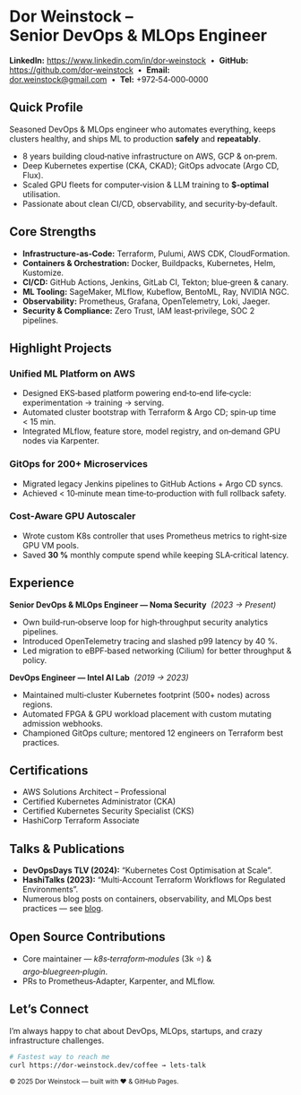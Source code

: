 # Dor Weinstock – Senior DevOps & MLOps Engineer

**LinkedIn:** <https://www.linkedin.com/in/dor‑weinstock>  •  **GitHub:** <https://github.com/dor‑weinstock>  •  **Email:** dor.weinstock@gmail.com  •  **Tel:** +972‑54‑000‑0000

## Quick Profile

Seasoned DevOps & MLOps engineer who automates everything, keeps clusters healthy, and ships ML to production **safely** and **repeatably**.

* 8 years building cloud‑native infrastructure on AWS, GCP & on‑prem.
* Deep Kubernetes expertise (CKA, CKAD); GitOps advocate (Argo CD, Flux).
* Scaled GPU fleets for computer‑vision & LLM training to **$‑optimal** utilisation.
* Passionate about clean CI/CD, observability, and security‑by‑default.

## Core Strengths

* **Infrastructure‑as‑Code:** Terraform, Pulumi, AWS CDK, CloudFormation.
* **Containers & Orchestration:** Docker, Buildpacks, Kubernetes, Helm, Kustomize.
* **CI/CD:** GitHub Actions, Jenkins, GitLab CI, Tekton; blue‑green & canary.
* **ML Tooling:** SageMaker, MLflow, Kubeflow, BentoML, Ray, NVIDIA NGC.
* **Observability:** Prometheus, Grafana, OpenTelemetry, Loki, Jaeger.
* **Security & Compliance:** Zero Trust, IAM least‑privilege, SOC 2 pipelines.

## Highlight Projects

### Unified ML Platform on AWS
* Designed EKS‑based platform powering end‑to‑end life‑cycle: experimentation → training → serving.
* Automated cluster bootstrap with Terraform & Argo CD; spin‑up time < 15 min.
* Integrated MLflow, feature store, model registry, and on‑demand GPU nodes via Karpenter.

### GitOps for 200+ Microservices
* Migrated legacy Jenkins pipelines to GitHub Actions + Argo CD syncs.
* Achieved < 10‑minute mean time‑to‑production with full rollback safety.

### Cost‑Aware GPU Autoscaler
* Wrote custom K8s controller that uses Prometheus metrics to right‑size GPU VM pools.
* Saved **30 %** monthly compute spend while keeping SLA‑critical latency.

## Experience

**Senior DevOps & MLOps Engineer — Noma Security**  *(2023 → Present)*
* Own build‑run‑observe loop for high‑throughput security analytics pipelines.
* Introduced OpenTelemetry tracing and slashed p99 latency by 40 %.
* Led migration to eBPF‑based networking (Cilium) for better throughput & policy.

**DevOps Engineer — Intel AI Lab**  *(2019 → 2023)*
* Maintained multi‑cluster Kubernetes footprint (500+ nodes) across regions.
* Automated FPGA & GPU workload placement with custom mutating admission webhooks.
* Championed GitOps culture; mentored 12 engineers on Terraform best practices.

## Certifications

* AWS Solutions Architect – Professional
* Certified Kubernetes Administrator (CKA)
* Certified Kubernetes Security Specialist (CKS)
* HashiCorp Terraform Associate

## Talks & Publications

* **DevOpsDays TLV (2024):** “Kubernetes Cost Optimisation at Scale”.
* **HashiTalks (2023):** “Multi‑Account Terraform Workflows for Regulated Environments”.
* Numerous blog posts on containers, observability, and MLOps best practices — see [blog](https://medium.com/@dor‑weinstock).

## Open Source Contributions

* Core maintainer — *k8s‑terraform‑modules* (3k ⭐) & *argo‑bluegreen‑plugin*.
* PRs to Prometheus‑Adapter, Karpenter, and MLflow.

## Let’s Connect

I’m always happy to chat about DevOps, MLOps, startups, and crazy infrastructure challenges.

```bash
# Fastest way to reach me
curl https://dor‑weinstock.dev/coffee → lets‑talk
```

<sub>© 2025 Dor Weinstock — built with ❤️ & GitHub Pages.</sub>

